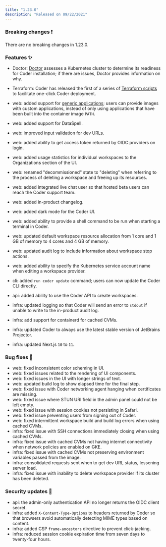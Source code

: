 ```yaml
---
title: "1.23.0"
description: "Released on 09/22/2021"
---
```


### Breaking changes ❗

There are no breaking changes in 1.23.0.

### Features ✨

- Doctor: [Doctor](https://github.com/cdr/coder-doctor) assesses a Kubernetes
  cluster to determine its readiness for Coder installation; if there are
  issues, Doctor provides information on why.
- Terraform: Coder has released the first of a series of
  [Terraform scripts](https://github.com/cdr/enterprise-terraform) to facilitate
  one-click Coder deployment.

- web: added support for [generic applications](../workspaces/applications.md);
  users can provide images with custom applications, instead of only using
  applications that have been built into the container image `PATH`.
- web: added support for DataSpell.
- web: improved input validation for dev URLs.
- web: added ability to get access token returned by OIDC providers on login.
- web: added usage statistics for individual workspaces to the Organizations
  section of the UI.
- web: renamed "decommissioned" state to "deleting" when referring to the
  process of deleting a workspace and freeing up its resources.
- web: added integrated live chat user so that hosted beta users can reach the
  Coder support team.
- web: added in-product changelog.
- web: added dark mode for the Coder UI.
- web: added ability to provide a shell command to be run when starting a
  terminal in Coder.
- web: updated default workspace resource allocation from 1 core and 1 GB of
  memory to 4 cores and 4 GB of memory.
- web: updated audit log to include information about workspace stop actions.
- web: added ability to specify the Kubernetes service account name when editing
  a workspace provider.
- cli: added `run coder update` command; users can now update the Coder CLI
  directly.
- api: added ability to use the Coder API to create workspaces.
- infra: updated logging so that Coder will send an error to `stdout` if unable
  to write to the in-product audit log.
- infra: add support for containerd for cached CVMs.
- infra: updated Coder to always use the latest stable version of JetBrains
  Projector.
- infra: updated Next.js `10` to `11`.

### Bug fixes 🐛

- web: fixed inconsistent color scheming in UI.
- web: fixed issues related to the rendering of UI components.
- web: fixed issues in the UI with longer strings of text.
- web: updated build log to show elapsed time for the final step.
- web: fixed issue with Coder networking agent hanging when certificates are
  missing.
- web: fixed issue where STUN URI field in the admin panel could not be left
  empty.
- web: fixed issue with session cookies not persisting in Safari.
- web: fixed issue preventing users from signing out of Coder.
- web: fixed intermittent workspace build and build log errors when using cached
  CVMs.
- infra: fixed issue with SSH connections immediately closing when using cached
  CVMs.
- infra: fixed issue with cached CVMs not having internet connectivity when
  network policies are enabled on GKE.
- infra: fixed issue with cached CVMs not preserving environment variables
  passed from the image.
- infra: consolidated requests sent when to get dev URL status, lessening server
  load.
- infra: fixed issue with inability to delete workspace provider if its cluster
  has been deleted.

### Security updates 🔐

- api: the admin-only authentication API no longer returns the OIDC client
  secret.
- infra: added `X-Content-Type-Options` to headers returned by Coder so that
  browsers avoid automatically detecting MIME types based on content.
- infra: added CSP `frame-ancestors` directive to prevent click-jacking.
- infra: reduced session cookie expiration time from seven days to twenty-four
  hours.
